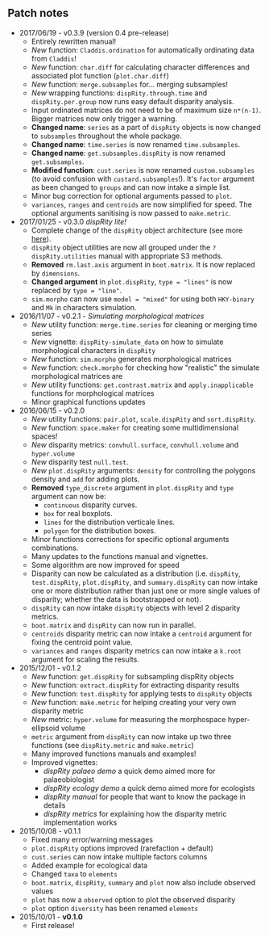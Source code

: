 Patch notes
----
* 2017/06/19 - v0.3.9  (version 0.4 pre-release) <!--*user friendly*-->
  * Entirely rewritten manual!
  * *New* function: `Claddis.ordination` for automatically ordinating data from `Claddis`!
  * *New* function: `char.diff` for calculating character differences and associated plot function (`plot.char.diff`)
  * *New* function: `merge.subsamples` for... merging subsamples!
  * *New* wrapping functions: `dispRity.through.time` and `dispRity.per.group` now runs easy default disparity analysis.
  * Input ordinated matrices do not need to be of maximum size `n*(n-1)`. Bigger matrices now only trigger a warning.
  * **Changed name**: `series` as a part of `dispRity` objects is now changed to `subsamples` throughout the whole package.
  * **Changed name**: `time.series` is now renamed `time.subsamples`.
  * **Changed name**: `get.subsamples.dispRity` is now renamed `get.subsamples`.
  * **Modified function**: `cust.series` is now renamed `custom.subsamples` (to avoid confusion with `custard.subsamples`!). It's `factor` argument as been changed to `groups` and can now intake a simple list.
  * Minor bug correction for optional arguments passed to `plot`.
  * `variances`, `ranges` and `centroids` are now simplified for speed. The optional arguments sanitising is now passed to `make.metric`.
* 2017/01/25 - v0.3.0 *dispRity lite!*
  * Complete change of the `dispRity` object architecture (see more [here](https://github.com/TGuillerme/dispRity/blob/master/disparity_object.md)).
  * `dispRity` object utilities are now all grouped under the `?dispRity.utilities`	manual with appropriate S3 methods.
  * **Removed** `rm.last.axis` argument in `boot.matrix`. It is now replaced by `dimensions`.
  * **Changed argument** in `plot.dispRity`, `type = "lines"` is now replaced by `type = "line"`.
  * `sim.morpho` can now use `model = "mixed"` for using both `HKY-binary` and `Mk` in characters simulation.
* 2016/11/07 - v0.2.1 - *Simulating morphological matrices*
  * *New* utility function: `merge.time.series` for cleaning or merging time series
  * *New* vignette: `dispRity-simulate_data` on how to simulate morphological characters in `dispRity`
  * *New* function: `sim.morpho` generates morphological matrices 
  * *New* function: `check.morpho` for checking how "realistic" the simulate morphological matrices are
  * *New* utility functions: `get.contrast.matrix` and `apply.inapplicable` functions for morphological matrices
  * Minor graphical functions updates
* 2016/06/15 - v0.2.0
  * *New* utility functions: `pair.plot`, `scale.dispRity` and `sort.dispRity`.
  * *New* function: `space.maker` for creating some multidimensional spaces!
  * *New* disparity metrics: `convhull.surface`, `convhull.volume` and `hyper.volume`
  * *New* disparity test `null.test`.
  * *New* `plot.dispRity` arguments: `density` for controlling the polygons density and `add` for adding plots.
  * **Removed** `type_discrete` argument in `plot.dispRity` and `type` argument can now be:
  	* `continuous` disparity curves.
  	* `box` for real boxplots.
  	* `lines` for the distribution verticale lines.
  	* `polygon` for the distribution boxes.
  * Minor functions corrections for specific optional arguments combinations.
  * Many updates to the functions manual and vignettes.
  * Some algorithm are now improved for speed
  * Disparity can now be calculated as a distribution (i.e. `dispRity`, `test.dispRity`, `plot.dispRity`, and `summary.dispRity` can now intake one or more distribution rather than just one or more single values of disparity; whether the data is bootstrapped or not).
  * `dispRity` can now intake `dispRity` objects with level 2 disparity metrics.
  * `boot.matrix` and `dispRity` can now run in parallel.
  * `centroids` disparity metric can now intake a `centroid` argument for fixing the centroid point value.
  * `variances` and `ranges` disparity metrics can now intake a `k.root` argument for scaling the results.
* 2015/12/01 - v0.1.2
  * *New* function: `get.dispRity` for subsampling dispRity objects
  * *New* function: `extract.dispRity` for extracting disparity results
  * *New* function: `test.dispRity` for applying tests to `dispRity` objects
  * *New* function: `make.metric` for helping creating your very own disparity metric
  * *New* metric: `hyper.volume` for measuring the morphospace hyper-ellipsoid volume
  * `metric` argument from `dispRity` can now intake up two three functions (see `dispRity.metric` and `make.metric`)
  * Many improved functions manuals and examples!
  * Improved vignettes:
    * *dispRity palaeo demo* a quick demo aimed more for palaeobiologist
    * *dispRity ecology demo* a quick demo aimed more for ecologists
    * *dispRity manual* for people that want to know the package in details
    * *dispRity metrics* for explaining how the disparity metric implementation works
* 2015/10/08 - v0.1.1
  * Fixed many error/warning messages
  * `plot.dispRity` options improved (rarefaction + default)
  * `cust.series` can now intake multiple factors columns
  * Added example for ecological data
  * Changed `taxa` to `elements`
  * `boot.matrix`, `dispRity`, `summary` and `plot` now also include observed values
  * `plot` has now a `observed` option to plot the observed disparity
  * `plot` option `diversity` has been renamed `elements`
* 2015/10/01 - **v0.1.0**
  * First release!
